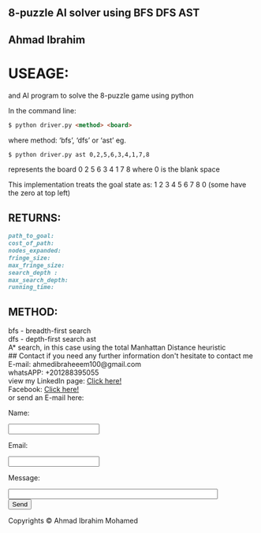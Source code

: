 ## 8-puzzle AI solver using BFS DFS AST
## Ahmad Ibrahim
# USEAGE:
and AI program to solve the 8-puzzle game using python

In the command line:


```markdown
$ python driver.py <method> <board>
```
where method: ‘bfs’, ‘dfs’ or ‘ast’ eg.
```markdown
$ python driver.py ast 0,2,5,6,3,4,1,7,8
```
represents the board 0 2 5 6 3 4 1 7 8 where 0 is the blank space

This implementation treats the goal state as: 1 2 3 4 5 6 7 8 0 (some have the zero at top left)

## RETURNS:
```markdown
path_to_goal:
cost_of_path: 
nodes_expanded: 
fringe_size:
max_fringe_size: 
search_depth :
max_search_depth:
running_time:
```
## METHOD:
<html>
bfs - breadth-first search <br/>
dfs - depth-first search ast <br/>
A* search, in this case using the total Manhattan Distance heuristic <br/>
</html>
## Contact
<html>
if you need any further information don't hesitate to contact me <br />
E-mail: ahmedibraheeem100@gmail.com <br />
whatsAPP: +201288395055 <br />
view my LinkedIn page: <a href="https://www.linkedin.com/in/ahmad-ibrahim-2349b067/"> Click here! </a> <br />
Facebook: <a href="https://www.facebook.com/ahmedibraheeeem">Click here! </a> <br />
or send an E-mail here: <br />
<html>
      <body>            
         <form action="https://formspree.io/ahmedibraheeem100@gmail.com"
                  method="POST">
                <p>Name: </p><input type="text" name="name"><br />
                <p>Email: </p><input type="email" name="_replyto"> <br />
                <p>Message:</p><input type="text" name="Message" size="50" ><br />
                <input type="submit" value="Send"><br />
            </form>
      
 </body>
               
Copyrights &copy; Ahmad Ibrahim Mohamed
</html>
